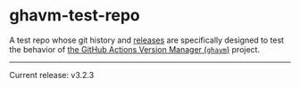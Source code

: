 # ghavm-test-repo

A test repo whose git history and [releases][] are specifically designed to test
the behavior of [the GitHub Actions Version Manager (`ghavm`)][ghavm] project.

---

Current release: v3.2.3

[ghavm]: https://github.com/mccutchen/ghavm
[releases]: https://github.com/mccutchen/ghavm-test-repo/releases

